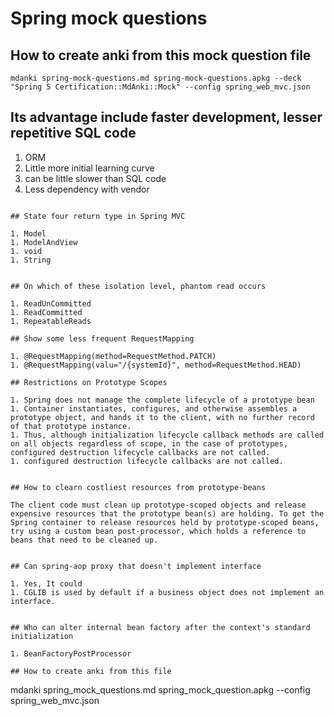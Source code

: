 # Spring mock questions

## How to create anki from this mock question file

```
mdanki spring-mock-questions.md spring-mock-questions.apkg --deck "Spring 5 Certification::MdAnki::Mock" --config spring_web_mvc.json
```

## Its advantage include faster development, lesser repetitive SQL code

1. ORM
1. Little more initial learning curve
1. can be little slower than SQL code
1. Less dependency with vendor
```

## State four return type in Spring MVC

1. Model
1. ModelAndView
1. void
1. String


## On which of these isolation level, phantom read occurs

1. ReadUnCommitted
1. ReadCommitted
1. RepeatableReads

## Show some less frequent RequestMapping

1. @RequestMapping(method=RequestMethod.PATCH)
1. @RequestMapping(valu="/{systemId}", method=RequestMethod.HEAD)

## Restrictions on Prototype Scopes

1. Spring does not manage the complete lifecycle of a prototype bean
1. Container instantiates, configures, and otherwise assembles a prototype object, and hands it to the client, with no further record of that prototype instance. 
1. Thus, although initialization lifecycle callback methods are called on all objects regardless of scope, in the case of prototypes, configured destruction lifecycle callbacks are not called.
1. configured destruction lifecycle callbacks are not called.


## How to clearn costliest resources from prototype-beans

The client code must clean up prototype-scoped objects and release expensive resources that the prototype bean(s) are holding. To get the Spring container to release resources held by prototype-scoped beans, try using a custom bean post-processor, which holds a reference to beans that need to be cleaned up.


## Can spring-aop proxy that doesn't implement interface

1. Yes, It could
1. CGLIB is used by default if a business object does not implement an interface.


## Who can alter internal bean factory after the context's standard initialization

1. BeanFactoryPostProcessor

## How to create anki from this file

```
mdanki spring_mock_questions.md spring_mock_question.apkg --config spring_web_mvc.json
```